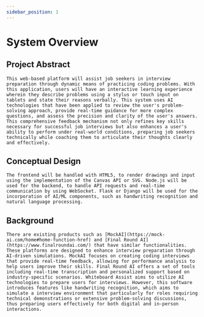 ```yaml
---
sidebar_position: 1
---
```


# System Overview

## Project Abstract
	This web-based platform will assist job seekers in interview preparation through dynamic means of practicing coding problems. With this application, users will have an interactive learning experience wherein they describe problems using a stylus or touch input on tablets and state their reasons verbally. This system uses AI technologies that have been applied to review the user's problem-solving approach, provide real-time guidance for more complex questions, and assess the precision and clarity of the user's answers. This comprehensive feedback mechanism not only refines key skills necessary for successful job interviews but also enhances a user's ability to perform under real-world conditions, preparing job seekers technically while coaching them to articulate their thoughts clearly and effectively.

## Conceptual Design

	The frontend will be handled with HTML5, to render drawings and input using the implementation of the Canvas API or SVG. Node.js will be used for the backend, to handle API requests and real-time communication by using WebSocket. Flask or Django will be used for the incorporation of AI/ML components, such as handwriting recognition and natural language processing.
  
## Background
	
	There are existing products such as [MockAI](https://mock-ai.com/home#home-function-href) and [Final Round AI](https://www.finalroundai.com/) that have similar functionalities. These platforms are designed to enhance interview preparation through AI-driven simulations. MockAI focuses on creating coding interviews that provide real-time feedback, allowing for performance analysis to help users improve their skills. Final Round AI offers a set of tools including real-time transcription and personalized support based on industry-specific scenarios. Whiteboard Assist aims to utilize AI technologies to prepare users for interviews. However, this software introduces features like handwriting recognition, which aims to simulate a interview environment that particularly for roles requiring technical demonstrations or extensive problem-solving discussions, thus preparing users effectively for both digital and in-person interactions.


